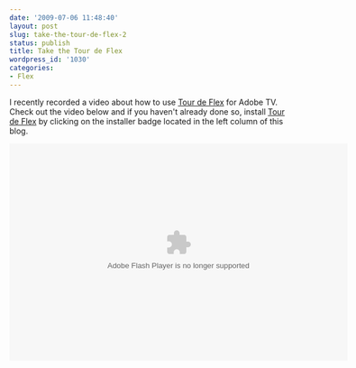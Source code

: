 ```yaml
---
date: '2009-07-06 11:48:40'
layout: post
slug: take-the-tour-de-flex-2
status: publish
title: Take the Tour de Flex
wordpress_id: '1030'
categories:
- Flex
---
```


I recently recorded a video about how to use [Tour de Flex](http://flex.org/tour) for Adobe TV.  Check out the video below and if you haven't already done so, install [Tour de Flex](http://flex.org/tour) by clicking on the installer badge located in the left column of this blog.

<embed src="http://tv.adobe.com/Embed.swf" quality="high" bgcolor="#000000" width="600" height="385" name="AdobeTVPlayer" play="true" loop="false" quality="high" allowScriptAccess="always" type="application/x-shockwave-flash" pluginspage="http://www.adobe.com/go/getflashplayer" flashVars="v=~b64~aHR0cDovL2Fkb2JlLmVkZ2Vib3NzLm5ldC9mbGFzaC9hZG9iZS9hZG9iZXR2Mi9hZGNfcHJlc2VudHMvNjRfYWRjXzE1NS5mbHY/cnNzX2ZlZWRpZD0xNDcyJnhtbHZlcnM9Mg==&w=600&t=http://tv.adobe.com/vi+f1472v1119&h=385"></embed>
